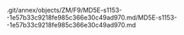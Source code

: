 .git/annex/objects/ZM/F9/MD5E-s1153--1e57b33c9218fe985c366e30c49ad970.md/MD5E-s1153--1e57b33c9218fe985c366e30c49ad970.md